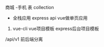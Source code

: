 商城 -手机
表 collection
- 全栈应用
express api vue做单页应用 

1. vue-cli vue项目模板
  express后台项目模板

  /api/v1 前后端分离 